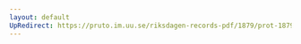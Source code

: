```yaml
---
layout: default
UpRedirect: https://pruto.im.uu.se/riksdagen-records-pdf/1879/prot-1879--ak--049/prot-1879--ak--049_022.pdf
---
```

